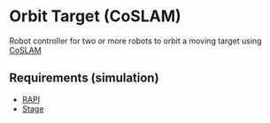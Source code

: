 # Orbit Target (CoSLAM)
Robot controller for two or more robots to orbit a moving target using [CoSLAM](https://github.com/huangrui815/CoSLAM)

## Requirements (simulation)
* [RAPI](https://github.com/jacobperron/autolab-rapi)
* [Stage](https://github.com/rtv/Stage)
